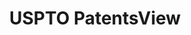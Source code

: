 ---
bigquery: https://console.cloud.google.com/bigquery?p=patents-public-data&d=patentsview&page=dataset
citation: Attribution should be given to PatentsView for use, distribution, or derivative
  works.
code: https://github.com/CSSIP-AIR/PatentsView-Code-Snippets/
contributors: USPTO
cost: None
description: 'PatentsView includes US patent data including raw data (summaries, applications,
  pregrant applications), disambugations of inventors and assignees, and inventor
  gender estimates.  Also foreign priority data, # of figures and sheets, and government
  interest statements.'
documentation: https://patentsview.org/query/builder-faqs
last_edit: 04/08/2022, 23:59:30
location: https://patentsview.org/
maintained_by: USPTO
record_creation_timestamp: 12/2/2020 17:20:46
schema_fields:
- location_id
- lapse_of_patent
- subgroup
- disamb_inventor_id_20200331
- subgroup_id
- disamb_assignee_id_20181127
- series_code
- country_transformed
- disclaimer_date
- organization
- term_disclaimer
- term_extension
- gi_statement
- disamb_inventor_id_20170808
- state_fips
- assignee_id
- disamb_inventor_id_20200929
- reldocno
- state
- section_id
- num_sheets
- category_id
- number
- name_first
- subcategory_id
- abstract
- applicant_type
- deceased
- level_one
- latin_name
- f102_date
- organization_id
- inventor_id
- rawinventor_id
- exemplary
- group_id
- filename
- disamb_assignee_id_20200630
- ipc_class
- rawlocation_id
- f371_date
- id
- group
- subclass
- disamb_assignee_id_20200929
- symbol_position
- _102_date
- lname
- name_last
- male_flag
- county
- rule_47
- male
- disamb_inventor_id_20170307
- disamb_assignee_id_20191008
- dependent
- city
- lawyer_id
- classification_level
- sequence
- designation
- action_date
- contract_award_number
- text
- field_title
- subclass_id
- disamb_inventor_id_20191231
- publication_number
- disamb_assignee_id_20190312
- fname
- rawassignee_id
- length
- latitude
- mainclass_id
- longitude
- ipc_version_indicator
- type
- status
- level_two
- kind
- term_grant
- main_group
- disamb_inventor_id_20171003
- disamb_assignee_id_20190820
- role
- level_three
- attribution_status
- disamb_inventor_id_20191008
- disamb_inventor_id_20200630
- withdrawn
- num
- disamb_inventor_id_20201229
- sector_title
- disamb_inventor_id_20190820
- doctype
- application_id
- num_figures
- _371_date
- title
- variety
- disamb_assignee_id_20200331
- disamb_inventor_id_20181127
- rel_id
- classification_data_source
- section
- county_fips
- num_claims
- uuid
- disamb_inventor_id_20171226
- citation_id
- classification_value
- name
- date
- doc_type
- latlong
- country
- disamb_inventor_id_20180528
- category
- patent_id
- subsection_id
- disamb_inventor_id_20190312
- field_id
- classification_status
- relkind
- disamb_assignee_id_20191231
shortname: patentsview
tags:
- disambiguation
- United States
- gender
terms_of_use: Creative Commons Attribution 4.0 International License.
timeframe: 1963-1999
title: USPTO PatentsView
uuid: cf1780b1-e265-4e49-8d1d-83b9cfe0fd9a
---